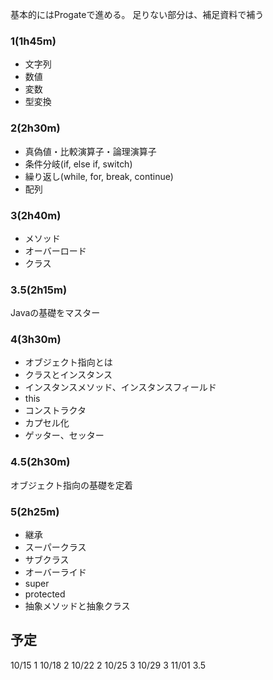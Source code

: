 基本的にはProgateで進める。
足りない部分は、補足資料で補う

### 1(1h45m)

- 文字列
- 数値
- 変数
- 型変換

### 2(2h30m)

- 真偽値・比較演算子・論理演算子
- 条件分岐(if, else if, switch)
- 繰り返し(while, for, break, continue)
- 配列

### 3(2h40m)

- メソッド
- オーバーロード
- クラス

### 3.5(2h15m)

Javaの基礎をマスター

### 4(3h30m)

- オブジェクト指向とは
- クラスとインスタンス
- インスタンスメソッド、インスタンスフィールド
- this
- コンストラクタ
- カプセル化
- ゲッター、セッター

### 4.5(2h30m)

オブジェクト指向の基礎を定着

### 5(2h25m)

- 継承
- スーパークラス
- サブクラス
- オーバーライド
- super
- protected
- 抽象メソッドと抽象クラス

## 予定

10/15 1
10/18 2
10/22 2
10/25 3
10/29 3
11/01 3.5

